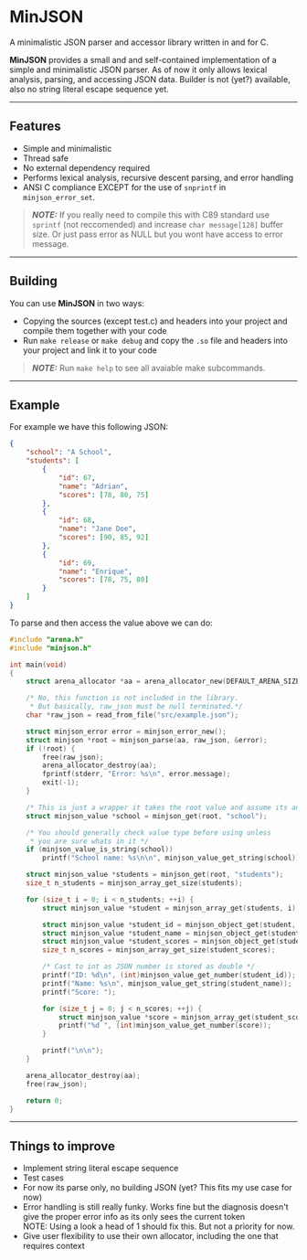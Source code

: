 # MinJSON
A minimalistic JSON parser and accessor library written in and for C.

**MinJSON** provides a small and and self-contained implementation of a simple and
minimalistic JSON parser. As of now it only allows lexical analysis, parsing, and
accessing JSON data. Builder is not (yet?) available, also no string literal escape
sequence yet.

---

## Features
- Simple and minimalistic
- Thread safe
- No external dependency required
- Performs lexical analysis, recursive descent parsing, and error handling
- ANSI C compliance EXCEPT for the use of `snprintf` in `minjson_error_set`.
> **_NOTE:_** If you really need to compile this with C89 standard use `sprintf`
(not reccomended) and increase `char message[128]` buffer size. Or just pass
error as NULL but you wont have access to error message.

---

## Building
You can use **MinJSON** in two ways:
- Copying the sources (except test.c) and headers into your project and compile them together with your code
- Run `make release` or `make debug` and copy the `.so` file and headers into your project and link it to your code
> **_NOTE:_** Run `make help` to see all avaiable make subcommands.

---

## Example
For example we have this following JSON:
```json
{
    "school": "A School",
    "students": [
        {
            "id": 67,
            "name": "Adrian",
            "scores": [78, 80, 75]
        },
        {
            "id": 68,
            "name": "Jane Doe",
            "scores": [90, 85, 92]
        },
        {
            "id": 69,
            "name": "Enrique",
            "scores": [78, 75, 80]
        }
    ]
}
```
To parse and then access the value above we can do:
```c
#include "arena.h"
#include "minjson.h"

int main(void)
{
    struct arena_allocator *aa = arena_allocator_new(DEFAULT_ARENA_SIZE);

    /* No, this function is not included in the library.
     * But basically, raw_json must be null terminated.*/
    char *raw_json = read_from_file("src/example.json");

    struct minjson_error error = minjson_error_new();
    struct minjson *root = minjson_parse(aa, raw_json, &error);
    if (!root) {
        free(raw_json);
        arena_allocator_destroy(aa);
        fprintf(stderr, "Error: %s\n", error.message);
        exit(-1);
    }

    /* This is just a wrapper it takes the root value and assume its an object */
    struct minjson_value *school = minjson_get(root, "school");

    /* You should generally check value type before using unless
     * you are sure whats in it */
    if (minjson_value_is_string(school))
        printf("School name: %s\n\n", minjson_value_get_string(school));

    struct minjson_value *students = minjson_get(root, "students");
    size_t n_students = minjson_array_get_size(students);

    for (size_t i = 0; i < n_students; ++i) {
        struct minjson_value *student = minjson_array_get(students, i);

        struct minjson_value *student_id = minjson_object_get(student, "id");
        struct minjson_value *student_name = minjson_object_get(student, "name");
        struct minjson_value *student_scores = minjson_object_get(student, "scores");
        size_t n_scores = minjson_array_get_size(student_scores);

        /* Cast to int as JSON number is stored as double */
        printf("ID: %d\n", (int)minjson_value_get_number(student_id));
        printf("Name: %s\n", minjson_value_get_string(student_name));
        printf("Score: ");

        for (size_t j = 0; j < n_scores; ++j) {
            struct minjson_value *score = minjson_array_get(student_scores, j);
            printf("%d ", (int)minjson_value_get_number(score));
        }

        printf("\n\n");
    }

    arena_allocator_destroy(aa);
    free(raw_json);

    return 0;
}
```

---

## Things to improve
- Implement string literal escape sequence
- Test cases
- For now its parse only, no building JSON (yet? This fits my use case for now)
- Error handling is still really funky. Works fine but the diagnosis doesn't
  give the proper error info as its only sees the current token \
  NOTE: Using a look a head of 1 should fix this. But not a priority for now.
- Give user flexibility to use their own allocator, including the one that requires context
